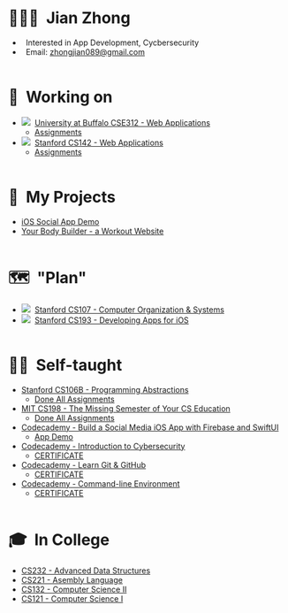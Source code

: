 # 🙋🏻‍♂️&nbsp;&nbsp;Jian Zhong
- &nbsp;&nbsp;Interested in App Development, Cycbersecurity
- &nbsp;&nbsp;Email: [zhongjian089@gmail.com](mailto:zhongjian089@gmail.com)
<br><br>

# 📍&nbsp;&nbsp;Working on
- ![](https://progress-bar.dev/70)&nbsp;&nbsp;[University at Buffalo CSE312 - Web Applications](https://github.com/a2677331/CSE312-Web-Applications)
  - [Assignments](https://github.com/a2677331/CSE312-Web-Applications)
- ![](https://progress-bar.dev/90)&nbsp;&nbsp;[Stanford CS142 - Web Applications](https://github.com/a2677331/Stanford-CS142)
  - [Assignments](https://github.com/a2677331/Stanford-CS142)
<br><br>


# 📌&nbsp;&nbsp;My Projects
- [iOS Social App Demo](https://www.youtube.com/watch?v=Hj154rLK7hw&list=PLE-isvGZOtw-1nRsCVy_yjKNnOzew7zLr&index=10)
- [Your Body Builder - a Workout Website](https://a2677331.github.io/gym/index.html)
<br><br>


# 🗺&nbsp;&nbsp;"Plan"
- ![](https://progress-bar.dev/0)&nbsp;&nbsp;[Stanford CS107 - Computer Organization & Systems](https://cs.stanford.edu/degrees/undergrad/Requirements.shtml) 
- ![](https://progress-bar.dev/0)&nbsp;&nbsp;[Stanford CS193 - Developing Apps for iOS](https://cs193p.sites.stanford.edu)
<br><br>


# 🏴‍☠️&nbsp;&nbsp;Self-taught
- [Stanford CS106B - Programming Abstractions](https://github.com/a2677331/CS106B-HW-Solutions)
  - [Done All Assignments](https://github.com/a2677331/My-Solutions-Stanford-CS106B-HW)
- [MIT CS198 - The Missing Semester of Your CS Education](https://github.com/a2677331/MIT-Missing-Semester-My-Solutions.git)
  - [Done All Assignments](https://github.com/a2677331/MIT-Missing-Semester-My-Solutions.git)
- [Codecademy - Build a Social Media iOS App with Firebase and SwiftUI](https://www.codecademy.com/learn/paths/build-a-social-media-ios-app-with-firebase-and-swiftui)
  - [App Demo](https://www.youtube.com/watch?v=Hj154rLK7hw&t=25s)
- [Codecademy - Introduction to Cybersecurity](https://www.codecademy.com/learn/introduction-to-cybersecurity)
  - [CERTIFICATE](https://www.codecademy.com/profiles/jianZ5320566309/certificates/de0bd5c89521d004ce449a86b0ad3319)
- [Codecademy - Learn Git & GitHub](https://www.codecademy.com/learn/learn-git)
  - [CERTIFICATE](https://www.codecademy.com/profiles/jianZ5320566309/certificates/a8ab218d5950c29861635cc0bf12fd13)
- [Codecademy - Command-line Environment](https://www.codecademy.com/learn/learn-the-command-line)
  - [CERTIFICATE](https://www.codecademy.com/profiles/jianZ5320566309/certificates/c87ba0541f8be78bc2f4ba1128233f6f)
<br><br>


# 🎓&nbsp;&nbsp;In College
- [CS232 - Advanced Data Structures](https://github.com/a2677331/My-Solutions-CS232-HW)
- [CS221 - Asembly Language](https://github.com/a2677331/My-Solutions-CS221-HW)
- [CS132 - Computer Science II](https://github.com/a2677331/My-Solutions-CS132-HW)
- [CS121 - Computer Science I](https://github.com/a2677331/My-Solutions-CS121-HW)
